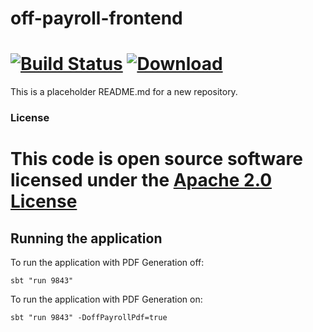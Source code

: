 
# off-payroll-frontend
 
[![Build Status](https://travis-ci.org/hmrc/off-payroll-frontend.svg)](https://travis-ci.org/hmrc/off-payroll-frontend) [ ![Download](https://api.bintray.com/packages/hmrc/releases/off-payroll-frontend/images/download.svg) ](https://bintray.com/hmrc/releases/off-payroll-frontend/_latestVersion)
=======

 
This is a placeholder README.md for a new repository.  

### 

### License
 This code is open source software licensed under the [Apache 2.0 License]("http://www.apache.org/licenses/LICENSE-2.0.html")
=======


## Running the application
To run the application with PDF Generation off:

```
sbt "run 9843"

```

To run the application with PDF Generation on:

```
sbt "run 9843" -DoffPayrollPdf=true

```
